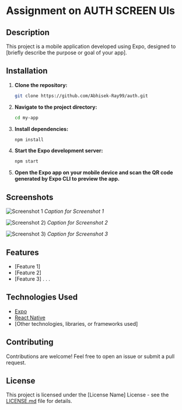 # Assignment on AUTH SCREEN UIs

## Description
This project is a mobile application developed using Expo, designed to [briefly describe the purpose or goal of your app].

## Installation

1. **Clone the repository:**
    ```bash
    git clone https://github.com/Abhisek-Ray99/auth.git
    ```

2. **Navigate to the project directory:**
    ```bash
    cd my-app
    ```

3. **Install dependencies:**
    ```bash
    npm install
    ```

4. **Start the Expo development server:**
    ```bash
    npm start
    ```

5. **Open the Expo app on your mobile device and scan the QR code generated by Expo CLI to preview the app.**

## Screenshots
![Screenshot 1](https://github.com/Abhisek-Ray99/auth/blob/master/assets/Screenshot_2024-03-14-02-17-59-253_com.abhisek99.myapp.jpg)
*Caption for Screenshot 1*

![Screenshot 2](https://github.com/Abhisek-Ray99/auth/blob/master/assets/Screenshot_2024-03-14-02-18-02-035_com.abhisek99.myapp.jpg))
*Caption for Screenshot 2*

![Screenshot 3](https://github.com/Abhisek-Ray99/auth/blob/master/assets/Screenshot_2024-03-14-02-18-05-366_com.abhisek99.myapp.jpg))
*Caption for Screenshot 3*

## Features
- [Feature 1]
- [Feature 2]
- [Feature 3]
  .
  .
  .

## Technologies Used
- [Expo](https://expo.dev/)
- [React Native](https://reactnative.dev/)
- [Other technologies, libraries, or frameworks used]

## Contributing
Contributions are welcome! Feel free to open an issue or submit a pull request.

## License
This project is licensed under the [License Name] License - see the [LICENSE.md](LICENSE.md) file for details.

